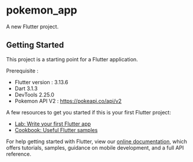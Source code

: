 # pokemon_app

A new Flutter project.

## Getting Started

This project is a starting point for a Flutter application.

Prerequisite :

- Flutter version : 3.13.6
- Dart 3.1.3
- DevTools 2.25.0
- Pokemon API V2 : https://pokeapi.co/api/v2

A few resources to get you started if this is your first Flutter project:

- [Lab: Write your first Flutter app](https://flutter.dev/docs/get-started/codelab)
- [Cookbook: Useful Flutter samples](https://flutter.dev/docs/cookbook)

For help getting started with Flutter, view our
[online documentation](https://flutter.dev/docs), which offers tutorials,
samples, guidance on mobile development, and a full API reference.
